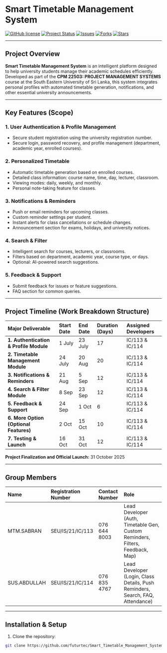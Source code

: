 # Smart Timetable Management System

[![GitHub license](https://img.shields.io/badge/license-MIT-blue.svg)](LICENSE)
[![Project Status](https://img.shields.io/badge/status-In%20Progress-orange.svg)]()
[![Issues](https://img.shields.io/github/issues/futurtec/Smart_Timetable_Management_System)]()
[![Forks](https://img.shields.io/github/forks/futurtec/Smart_Timetable_Management_System)]()
[![Stars](https://img.shields.io/github/stars/futurtec/Smart_Timetable_Management_System)]()

---

## Project Overview

**Smart Timetable Management System** is an intelligent platform designed to help university students manage their academic schedules efficiently. Developed as part of the **CPM 22503: PROJECT MANAGEMENT SYSTEMS** course at the South Eastern University of Sri Lanka, this system integrates personal profiles with automated timetable generation, notifications, and other essential university announcements.

---

## Key Features (Scope)

### 1. User Authentication & Profile Management
* Secure student registration using the university registration number.
* Secure login, password recovery, and profile management (department, academic year, enrolled courses).

### 2. Personalized Timetable
* Automatic timetable generation based on enrolled courses.
* Detailed class information: course name, time, day, lecturer, classroom.
* Viewing modes: daily, weekly, and monthly.
* Personal note-taking feature for classes.

### 3. Notifications & Reminders
* Push or email reminders for upcoming classes.
* Custom reminder settings per student.
* Instant alerts for class cancellations or schedule changes.
* Announcement section for exams, holidays, and university notices.

### 4. Search & Filter
* Intelligent search for courses, lecturers, or classrooms.
* Filters based on department, academic year, course type, or days.
* Optional: AI-powered search suggestions.

### 5. Feedback & Support
* Submit feedback for issues or feature suggestions.
* FAQ section for common queries.

---

## Project Timeline (Work Breakdown Structure)

| Major Deliverable | Start Date | End Date | Duration (Days) | Assigned Developers |
| :--- | :--- | :--- | :--- | :--- |
| **1. Authentication & Profile Module** | 1 July | 23 July | 17 | IC/113 & IC/114 |
| **2. Timetable Management Module** | 24 July | 20 Aug | 20 | IC/113 & IC/114 |
| **3. Notifications & Reminders** | 21 Aug | 5 Sep | 12 | IC/113 & IC/114 |
| **4. Search & Filter Module** | 8 Sep | 23 Sep | 12 | IC/113 & IC/114 |
| **5. Feedback & Support** | 24 Sep | 1 Oct | 6 | IC/113 & IC/114 |
| **6. More Option (Optional Features)** | 2 Oct | 15 Oct | 10 | IC/113 & IC/114 |
| **7. Testing & Launch** | 16 Oct | 31 Oct | 12 | IC/113 & IC/114 |

**Project Finalization and Official Launch:** 31 October 2025

---

## Group Members

| Name | Registration Number | Contact Number | Role |
| :--- | :--- | :--- | :--- |
| MTM.SABRAN | SEU/IS/21/IC/113 | 076 644 8003 | Lead Developer (Auth, Timetable Gen, Custom Reminders, Filters, Feedback, Map) |
| SUS.ABDULLAH | SEU/IS/21/IC/114 | 076 835 4767 | Lead Developer (Login, Class Details, Push Reminders, Search, FAQ, Attendance) |

---

## Installation & Setup

1. Clone the repository:
```bash
git clone https://github.com/futurtec/Smart_Timetable_Management_System.git
